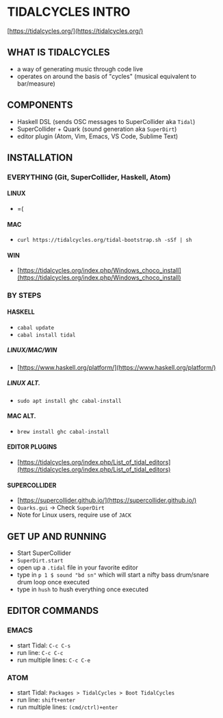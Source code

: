 # TIDALCYCLES INTRO
[https://tidalcycles.org/](https://tidalcycles.org/)

## WHAT IS TIDALCYCLES
- a way of generating music through code live
- operates on around the basis of "cycles" (musical equivalent to bar/measure)

## COMPONENTS
- Haskell DSL (sends OSC messages to SuperCollider aka `Tidal`)
- SuperCollider + Quark (sound generation aka `SuperDirt`)
- editor plugin (Atom, Vim, Emacs, VS Code, Sublime Text)

## INSTALLATION
###  EVERYTHING (Git, SuperCollider, Haskell, Atom)
#### LINUX 
- =(

#### MAC
- `curl https://tidalcycles.org/tidal-bootstrap.sh -sSf | sh`

#### WIN
- [https://tidalcycles.org/index.php/Windows_choco_install](https://tidalcycles.org/index.php/Windows_choco_install)

### BY STEPS
#### HASKELL
- `cabal update`
- `cabal install tidal`

##### LINUX/MAC/WIN
- [https://www.haskell.org/platform/](https://www.haskell.org/platform/)

##### LINUX ALT.
- `sudo apt install ghc cabal-install`

#### MAC ALT.
- `brew install ghc cabal-install`

#### EDITOR PLUGINS
- [https://tidalcycles.org/index.php/List_of_tidal_editors](https://tidalcycles.org/index.php/List_of_tidal_editors)

#### SUPERCOLLIDER
- [https://supercollider.github.io/](https://supercollider.github.io/)
- `Quarks.gui` -> Check `SuperDirt`
- Note for Linux users, require use of `JACK`

## GET UP AND RUNNING
- Start SuperCollider
- `SuperDirt.start`
- open up a `.tidal` file in your favorite editor
- type in `p 1 $ sound "bd sn"` which will start a nifty bass drum/snare drum loop once executed
- type in `hush` to hush everything once executed

## EDITOR COMMANDS
### EMACS
- start Tidal: `C-c C-s`
- run line: `C-c C-c`
- run multiple lines: `C-c C-e`

### ATOM
- start Tidal: `Packages > TidalCycles > Boot TidalCycles`
- run line: `shift+enter`
- run multiple lines: `(cmd/ctrl)+enter`

